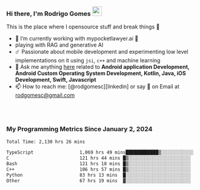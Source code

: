 
### Hi there, I'm Rodrigo Gomes <img src="https://media.giphy.com/media/hvRJCLFzcasrR4ia7z/giphy.gif" width="25px">
This is the place where I opensource stuff and break things 🤣
- 🔭 I’m currently working with mypocketlawyer.ai 💜
- playing with RAG and generative AI
- ☄️ Passionate about mobile development and experimenting low level implementations on it using `jsi`, `c++` and machine learning
- 💬 Ask me anything [here](https://github.com/rodgomesc/rodgomesc/issues) related to <b>Android application Development, Android Custom Operating System Development, Kotlin, Java, iOS Development, Swift, Javascript</b>
- 📫 How to reach me: [@rodgomesc][linkedin] or say 👋 on Email at [rodgomesc@gmail.com](mailto:rodgomesc@gmail.com)


<br/>

<!-- 
<picture>
  <img src="/github-metrics.svg" alt="Metrics">
</picture>
-->

</br>

### My Programming Metrics Since January 2, 2024 


<!--START_SECTION:waka-->

```txt
Total Time: 2,130 hrs 26 mins

TypeScript                 1,069 hrs 49 mins████████████▒░░░░░░░░░░░░   48.68 %
C                          121 hrs 44 mins █▒░░░░░░░░░░░░░░░░░░░░░░░   05.54 %
Bash                       121 hrs 18 mins █▒░░░░░░░░░░░░░░░░░░░░░░░   05.52 %
C++                        106 hrs 57 mins █▒░░░░░░░░░░░░░░░░░░░░░░░   04.87 %
Python                     83 hrs 13 mins  █░░░░░░░░░░░░░░░░░░░░░░░░   03.79 %
Other                      67 hrs 19 mins  ▓░░░░░░░░░░░░░░░░░░░░░░░░   03.06 %
```

<!--END_SECTION:waka-->
